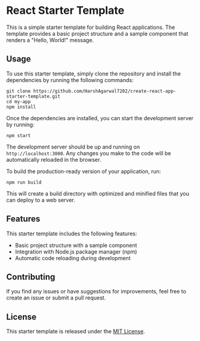 # React Starter Template

This is a simple starter template for building React applications. The template provides a basic project structure and a sample component that renders a "Hello, World!" message.

## Usage

To use this starter template, simply clone the repository and install the dependencies by running the following commands:

```
git clone https://github.com/HarshAgarwal7202/create-react-app-starter-template.git
cd my-app
npm install
```

Once the dependencies are installed, you can start the development server by running:

```
npm start
```

The development server should be up and running on `http://localhost:3000`. Any changes you make to the code will be automatically reloaded in the browser.

To build the production-ready version of your application, run:

```
npm run build
```

This will create a build directory with optimized and minified files that you can deploy to a web server.

## Features

This starter template includes the following features:

- Basic project structure with a sample component
- Integration with Node.js package manager (npm)
- Automatic code reloading during development

## Contributing

If you find any issues or have suggestions for improvements, feel free to create an issue or submit a pull request.

## License

This starter template is released under the [MIT License](https://opensource.org/licenses/MIT).
